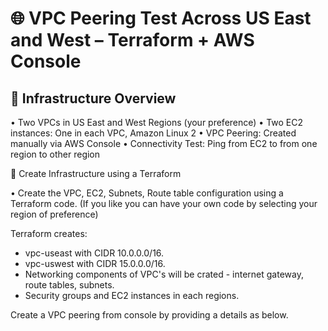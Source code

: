 # 🌐 VPC Peering Test Across US East and West – Terraform + AWS Console

## 🧱 Infrastructure Overview
• 	Two VPCs in US East and West Regions (your preference)
• 	Two EC2 instances: One in each VPC, Amazon Linux 2
• 	VPC Peering: Created manually via AWS Console
• 	Connectivity Test: Ping from  EC2 to from one region to other region

🚀 Create Infrastructure using a Terraform

• 	Create the VPC, EC2, Subnets, Route table configuration using a Terraform code. (If you like you can have your own code by selecting your region of preference)

Terraform creates:
- vpc-useast with CIDR 10.0.0.0/16.
- vpc-uswest with CIDR 15.0.0.0/16.
- Networking components of VPC's will be crated - internet gateway, route tables, subnets.
- Security groups and EC2 instances in each regions.


Create a VPC peering from console by providing a details as below. 





  
